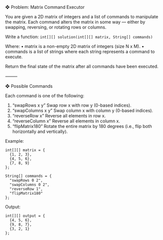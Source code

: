 ❖ Problem: Matrix Command Executor

You are given a 2D matrix of integers and a list of commands to manipulate the matrix. Each command alters the matrix in some way — either by swapping, reversing, or rotating rows or columns.

Write a function:
```int[][] solution(int[][] matrix, String[] commands)```

Where:
•	matrix is a non-empty 2D matrix of integers (size N x M).
•	commands is a list of strings where each string represents a command to execute.

Return the final state of the matrix after all commands have been executed.

⸻

❖ Possible Commands

Each command is one of the following:
1.	“swapRows x y”
Swap row x with row y (0-based indices).
2.	“swapColumns x y”
Swap column x with column y (0-based indices).
3.	“reverseRow x”
Reverse all elements in row x.
4.	“reverseColumn x”
Reverse all elements in column x.
5.	“flipMatrix180”
Rotate the entire matrix by 180 degrees (i.e., flip both horizontally and vertically).

Example:

```
int[][] matrix = {
  {1, 2, 3},
  {4, 5, 6},
  {7, 8, 9}
};

String[] commands = {
  "swapRows 0 2",
  "swapColumns 0 2",
  "reverseRow 1",
  "flipMatrix180"
};
```

Output:

```
int[][] output = {
  {4, 5, 6},
  {9, 8, 7},
  {3, 2, 1}
};
```